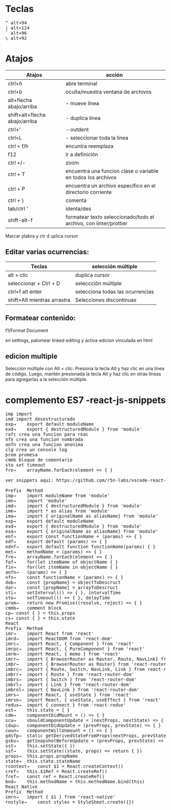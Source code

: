 # Teclas

<pre>
^ alt+94
| alt+124
` alt+96
\ alt+92
</pre>

# Atajos
|Atajos | acción |
|-------|--------|
|ctrl+ñ |abre terminal|
|ctrl+b | oculta/muestra ventana de archivos|
|alt+flecha abajo/arriba | - mueve linea|
|shift+alt+flecha abajo/arriba | - duplica linea|
|ctrl+' | - outdent|
|ctrl+L | - seleccionar toda la linea|
|ctrl + f/h | encuntra reemplaza|
|f12 | ir a definición|
|ctrl +/- | zoom|
|ctrl + T | encuentra una funcion clase o variable en todos los archivos|
|ctrl + P | encuentra un archivo específico en el directorio corriente|
|ctrl + } | comenta|
|tab/ctrl ' | identa/des|
|shift-alt-f | formatear texto seleccionado/todo el archivo, con linter/prottier|

Marcar plabra y ctr d uplica cursor

## Editar varias ocurrencias: 
|Teclas                 | selección múltiple |
|-----------------------|-----------------------------------|
|alt + clic             | duplica cursor |
|seleccionar + Ctrl + D | seleccción múltiple |
|ctrl+f alt enter       | selecciona todas las ocurrencias |
|shift+Alt mientras arrastra | Selecciones discontinuas|

## Formatear contenido:
f1/Format Document

en settings, palomear linked editing  y activa edicion vinculada en html 

## edicion multiple

Selección múltiple con Alt + clic: Presiona la tecla Alt y haz clic en una línea de código. Luego, mantén presionada la tecla Alt y haz clic en otras líneas para agregarlas a la selección múltiple.


# complemento ES7 -react-js-snippets

<pre>
imp import 
imd import desestructurado
exp→	export default moduleName
exd→	export { destructuredModule } from 'module'
rafc crea una funcion para reac
nfn crea una funcion nombrada
anfn crea una funcion anonima
clg crea un console log
prom promesa
cmmb bloque de comentario
sto set timeout
fre→	arrayName.forEach(element => { }

ver snippets aqui: https://github.com/r5n-labs/vscode-react-javascript-snippets/blob/HEAD/docs/Snippets.md

Prefix	Method
imp→	import moduleName from 'module'
imn→	import 'module'
imd→	import { destructuredModule } from 'module'
ime→	import * as alias from 'module'
ima→	import { originalName as aliasName} from 'module'
exp→	export default moduleName
exd→	export { destructuredModule } from 'module'
exa→	export { originalName as aliasName} from 'module'
enf→	export const functionName = (params) => { }
edf→	export default (params) => { }
ednf→	export default function functionName(params) { }
met→	methodName = (params) => { }
fre→	arrayName.forEach(element => { }
fof→	for(let itemName of objectName { }
fin→	for(let itemName in objectName { }
anfn→	(params) => { }
nfn→	const functionName = (params) => { }
dob→	const {propName} = objectToDescruct
dar→	const [propName] = arrayToDescruct
sti→	setInterval(() => { }, intervalTime
sto→	setTimeout(() => { }, delayTime
prom→	return new Promise((resolve, reject) => { }
cmmb→	comment block
cp→	const { } = this.props
cs→	const { } = this.state
React
Prefix	Method
imr→	import React from 'react'
imrd→	import ReactDOM from 'react-dom'
imrc→	import React, { Component } from 'react'
imrpc→	import React, { PureComponent } from 'react'
imrm→	import React, { memo } from 'react'
imrr→	import { BrowserRouter as Router, Route, NavLink} from 'react-router-dom'
imbr→	import { BrowserRouter as Router} from 'react-router-dom'
imbrc→	import { Route, Switch, NavLink, Link } from react-router-dom'
imbrr→	import { Route } from 'react-router-dom'
imbrs→	import { Switch } from 'react-router-dom'
imbrl→	import { Link } from 'react-router-dom'
imbrnl→	import { NavLink } from 'react-router-dom'
imrs→	import React, { useState } from 'react'
imrse→	import React, { useState, useEffect } from 'react'
redux→	import { connect } from 'react-redux'
est→	this.state = { }
cdm→	componentDidMount = () => { }
scu→	shouldComponentUpdate = (nextProps, nextState) => { }
cdup→	componentDidUpdate = (prevProps, prevState) => { }
cwun→	componentWillUnmount = () => { }
gdsfp→	static getDerivedStateFromProps(nextProps, prevState) { }
gsbu→	getSnapshotBeforeUpdate = (prevProps, prevState) => { }
sst→	this.setState({ })
ssf→	this.setState((state, props) => return { })
props→	this.props.propName
state→	this.state.stateName
rcontext→	const $1 = React.createContext()
cref→	this.$1Ref = React.createRef()
fref→	const ref = React.createRef()
bnd→	this.methodName = this.methodName.bind(this)
React Native
Prefix	Method
imrn→	import { $1 } from 'react-native'
rnstyle→	const styles = StyleSheet.create({})
</pre>
